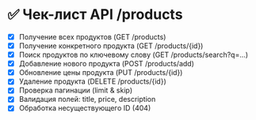 # ✅ Чек-лист API /products

- [x] Получение всех продуктов (GET /products)
- [x] Получение конкретного продукта (GET /products/{id})
- [x] Поиск продуктов по ключевому слову (GET /products/search?q=...)
- [x] Добавление нового продукта (POST /products/add)
- [x] Обновление цены продукта (PUT /products/{id})
- [x] Удаление продукта (DELETE /products/{id})
- [x] Проверка пагинации (limit & skip)
- [x] Валидация полей: title, price, description
- [x] Обработка несуществующего ID (404)
